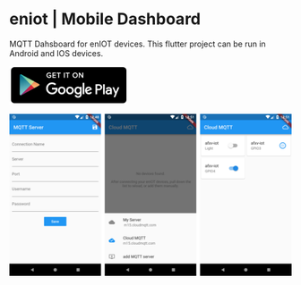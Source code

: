 # eniot | Mobile Dashboard

MQTT Dahsboard for enIOT devices. This flutter project can be run in Android and IOS devices.

[![Get it on Google Play](/images/googleplay.png)](https://play.google.com/store/apps/details?id=com.enbiso.eniotdash)

![Screenshots](/images/screenshots.png)
